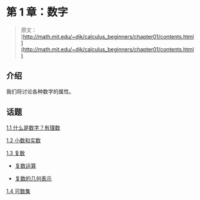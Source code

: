 # 第 1 章：数字

> 原文： [http://math.mit.edu/~djk/calculus_beginners/chapter01/contents.html](http://math.mit.edu/~djk/calculus_beginners/chapter01/contents.html)

## 介绍

我们将讨论各种数字的属性。

## 话题

[1.1 什么是数字？有理数](section01.html)

[1.2 小数和实数](section02.html)

[1.3 复数](section03.html)

*   [复数运算](complement01.html)

*   [复数的几何表示](complement01.html#geometric-representations-of-complex-numbers)

[1.4 可数集](section04.html)